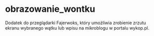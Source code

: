 # obrazowanie_wontku
Dodatek do przeglądarki Fajerwoks, który umożliwia zrobienie zrzutu ekranu wybranego wątku lub wpisu na mikroblogu w portalu wykop.pl.
